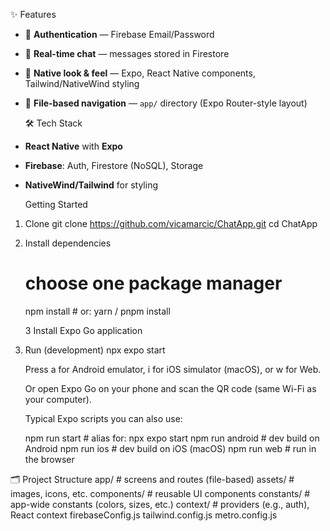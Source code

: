 ✨ Features
- 🔐 **Authentication** — Firebase Email/Password
- 💬 **Real-time chat** — messages stored in Firestore
- 📱 **Native look & feel** — Expo, React Native components, Tailwind/NativeWind styling
- 🧭 **File-based navigation** — `app/` directory (Expo Router-style layout)

  🛠 Tech Stack
- **React Native** with **Expo**
- **Firebase**: Auth, Firestore (NoSQL), Storage
- **NativeWind/Tailwind** for styling

  Getting Started

 1) Clone
    git clone https://github.com/vicamarcic/ChatApp.git
    cd ChatApp

 2) Install dependencies
    # choose one package manager
    npm install    # or: yarn / pnpm install
 
     3 Install Expo Go application  
    
 4) Run (development)
    npx expo start

    Press a for Android emulator, i for iOS simulator (macOS), or w for Web.

    Or open Expo Go on your phone and scan the QR code (same Wi-Fi as your computer).

    Typical Expo scripts you can also use:

    npm run start   # alias for: npx expo start
    npm run android # dev build on Android
    npm run ios     # dev build on iOS (macOS)
    npm run web     # run in the browser

🗂 Project Structure
    app/            # screens and routes (file-based)
    assets/         # images, icons, etc.
    components/     # reusable UI components
    constants/      # app-wide constants (colors, sizes, etc.)
    context/        # providers (e.g., auth), React context
    firebaseConfig.js
    tailwind.config.js
    metro.config.js

  
